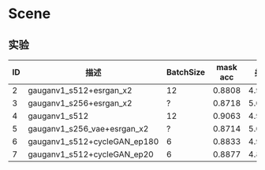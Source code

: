 # Scene
## 实验
|  ID    |  描述    | BatchSize | mask acc  | 美学 | FID | 总分
|  ----    |  ----  | ----  |----  |----  |----  |----  |
|  2    | gauganv1_s512+esrgan_x2  | 12 | 0.8808 | 4.9649 | 47.3168 | 0.4507
|  3    | gauganv1_s256+esrgan_x2  | ? | 0.8718 | 5.0146 | 52.2234 | 0.4268
|  4    | gauganv1_s512  | 12 | 0.9063 | 4.9318 | 47.7813 | 0.4601
|  5    | gauganv1_s256_vae+esrgan_x2  | ? | 0.8714 | 5.0663 | 42.69 | 0.4704
|  6    | gauganv1_s512+cycleGAN_ep180  | 6 | 0.8833 | 4.9263 | 41.567 | 0.4757
|  7    | gauganv1_s512+cycleGAN_ep20  | 6 | 0.8877 | 4.8457 | 49.1204 | 0.4409
